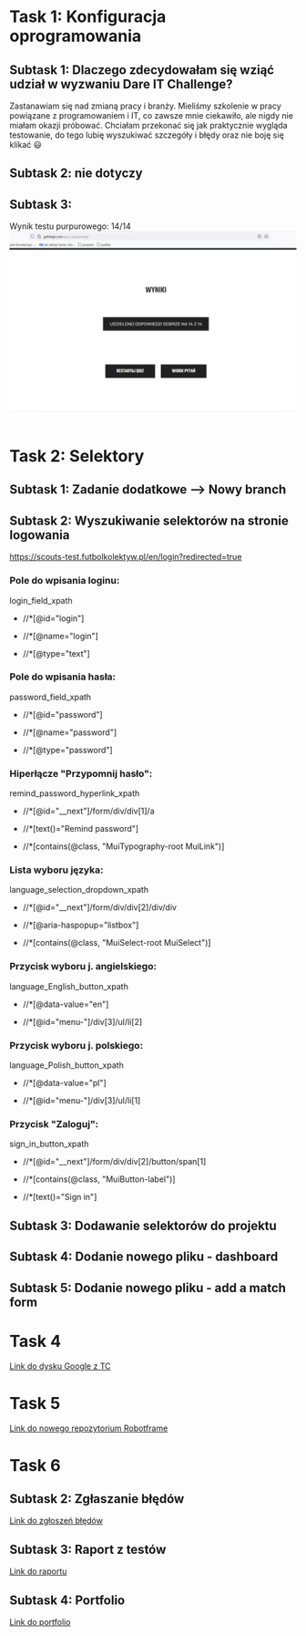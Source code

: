 # Task 1: Konfiguracja oprogramowania

## Subtask 1: Dlaczego zdecydowałam się wziąć udział w wyzwaniu Dare IT Challenge?
Zastanawiam się nad zmianą pracy i branży. Mieliśmy 
szkolenie w pracy powiązane z programowaniem i IT, 
co zawsze mnie ciekawiło, ale nigdy nie miałam okazji 
próbować. Chciałam przekonać się jak praktycznie wygląda 
testowanie, do tego lubię wyszukiwać szczegóły i błędy 
oraz nie boję się klikać 😃

## Subtask 2: nie dotyczy

## Subtask 3:
Wynik testu purpurowego: 14/14
![testpurpurowy.png](testpurpurowy.png)

# Task 2: Selektory

## Subtask 1: Zadanie dodatkowe —> Nowy branch

## Subtask 2: Wyszukiwanie selektorów na stronie logowania
https://scouts-test.futbolkolektyw.pl/en/login?redirected=true
### Pole do wpisania loginu:
login_field_xpath
* //*[@id="login"]

* //*[@name="login"]

* //*[@type="text"]

### Pole do wpisania hasła:
password_field_xpath
* //*[@id="password"]

* //*[@name="password"]

* //*[@type="password"]

### Hiperłącze "Przypomnij hasło":
remind_password_hyperlink_xpath
* //*[@id="__next"]/form/div/div[1]/a

* //*[text()="Remind password"]

* //*[contains(@class, "MuiTypography-root MuiLink")]  

### Lista wyboru języka:
language_selection_dropdown_xpath
* //*[@id="__next"]/form/div/div[2]/div/div

* //*[@aria-haspopup="listbox"]

* //*[contains(@class, "MuiSelect-root MuiSelect")] 

### Przycisk wyboru j. angielskiego:
language_English_button_xpath
* //*[@data-value="en"]

* //*[@id="menu-"]/div[3]/ul/li[2]

### Przycisk wyboru j. polskiego:
language_Polish_button_xpath
* //*[@data-value="pl"]

* //*[@id="menu-"]/div[3]/ul/li[1]

### Przycisk "Zaloguj":
sign_in_button_xpath
* //*[@id="__next"]/form/div/div[2]/button/span[1]

* //*[contains(@class, "MuiButton-label")] 

* //*[text()="Sign in"]

## Subtask 3: Dodawanie selektorów do projektu

## Subtask 4: Dodanie nowego pliku - dashboard

## Subtask 5: Dodanie nowego pliku - add a match form

# Task 4
[Link do dysku Google z TC](https://drive.google.com/drive/folders/1_sb0ZXhx1qIDgOQaFYDRfIkWKyoVGJi1?usp=sharing)

# Task 5
[Link do nowego repozytorium Robotframe](https://github.com/agatagnoinska/panelscout_robotframework.git)

# Task 6

## Subtask 2: Zgłaszanie błędów
[Link do zgłoszeń błędów](https://docs.google.com/spreadsheets/d/1aD5WUgXl1y0PQARG7lYIzVFW7d-R8ojjIPMqoNh1III/edit?usp=sharing)

## Subtask 3: Raport z testów
[Link do raportu](https://docs.google.com/spreadsheets/d/1fwa0rCe1ecpgbpMBy8nPBknA3tdgcWf3l3dpOxC6LlI/edit?usp=share_link)

## Subtask 4: Portfolio
[Link do portfolio](https://github.com/agatagnoinska/PORTFOLIO_Agata_Gnoinska/blob/074f598528677984d40c8aca54732c648b8af53b/README.md)

